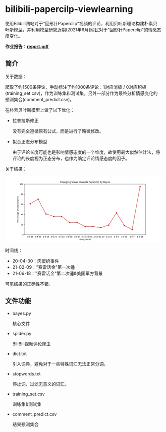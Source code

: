 # bilibili-papercilp-viewlearning

使用Bilibili网站对于"回形针Paperclip"视频的评论，利用贝叶斯理论构建朴素贝叶斯模型，并利用模型研究近期(2021年6月)网民对于"回形针Paperclip"的情感态度变化。

**作业报告：[report.pdf](./report.pdf)**

## 简介

关于数据：

爬取了约1500条评论，手动标注了约1000条评论：1对应消极 / 0对应积极(training_set.csv)，作为训练集和测试集，另外一部分作为最终分析情感变化的预测集合(comment_predict.csv)。

在朴素贝叶斯模型上做了以下优化：

* 拉普拉斯修正

  没有完全遵循原有公式，而是进行了略微修改。

* 拟合正态分布模型

  由于评论长度可能也是影响情感态度的一个维度，故使用最大似然估计法，将评论的长度视为正态分布，也作为确定评论情感态度的因子。

关于结果：

![result](./result.png)

时间线：

* 20-04-30：肉蛋奶事件
* 21-02-09："赛雷话金"第一次锤
* 21-06-18："赛雷话金"第二次锤&美国军方背景

可见结果的正确性不错。

## 文件功能

* bayes.py 

  核心文件

* spider.py

  BiliBili视频评论爬虫

* dict.txt

  引入词典，避免对于一些特殊词汇无法正常分词。

* stopwords.txt

  停止词，过滤无意义的词汇。

* training_set.csv

  训练集&测试集

* comment_predict.csv

  结果预测集合
